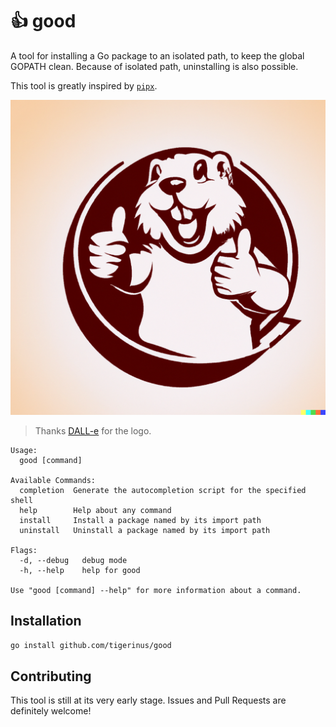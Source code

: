 # 👍 good

A tool for installing a Go package to an isolated path, to keep the global GOPATH
clean. Because of isolated path, uninstalling is also possible.

This tool is greatly inspired by [`pipx`](https://github.com/pypa/pipx).

![a logo of gopher with thumb up without any text](logo.png)
> Thanks [DALL-e](https://openai.com/dall-e-2/) for the logo.

```text
Usage:
  good [command]

Available Commands:
  completion  Generate the autocompletion script for the specified shell
  help        Help about any command
  install     Install a package named by its import path
  uninstall   Uninstall a package named by its import path

Flags:
  -d, --debug   debug mode
  -h, --help    help for good

Use "good [command] --help" for more information about a command.
```

## Installation

```bash
go install github.com/tigerinus/good
```

## Contributing

This tool is still at its very early stage. Issues and Pull Requests are definitely welcome!
